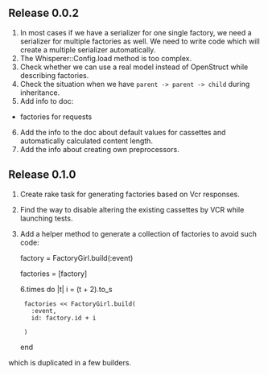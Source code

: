 ## Release 0.0.2

1. In most cases if we have a serializer for one single factory, we need a serializer for multiple factories as well. We need to write code which will create a multiple serializer automatically.
2. The Whisperer::Config.load method is too complex.
3. Check whether we can use a real model instead of OpenStruct while describing factories.
4. Check the situation when we have `parent -> parent -> child` during inheritance.
5. Add info to doc:
  - factories for requests
6. Add the info to the doc about default values for cassettes and automatically calculated content length.
7. Add the info about creating own preprocessors.

## Release 0.1.0

1. Create rake task for generating factories based on Vcr responses.
2. Find the way to disable altering the existing cassettes by VCR while launching tests.
3. Add a helper method to generate a collection of factories to avoid such code:

      factory = FactoryGirl.build(:event)

      factories = [factory]

      6.times do |t|
        i = (t + 2).to_s

        factories << FactoryGirl.build(
          :event,
          id: factory.id + i

        )
      end

which is duplicated in a few builders.